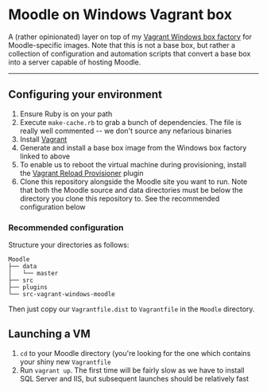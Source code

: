 # Moodle on Windows Vagrant box

A (rather opinionated) layer on top of my
[Vagrant Windows box factory](https://github.com/LukeCarrier/vagrant-windows)
for Moodle-specific images. Note that this is not a base box, but rather a
collection of configuration and automation scripts that convert a base box into
a server capable of hosting Moodle.

* * *

## Configuring your environment

1. Ensure Ruby is on your path
2. Execute ```make-cache.rb``` to grab a bunch of dependencies. The file is
   really well commented -- we don't source any nefarious binaries
3. Install [Vagrant](https://www.vagrantup.com/)
4. Generate and install a base box image from the Windows box factory linked to
   above
5. To enable us to reboot the virtual machine during provisioning, install the
   [Vagrant Reload Provisioner](https://github.com/aidanns/vagrant-reload)
   plugin
6. Clone this repository alongside the Moodle site you want to run. Note that
   both the Moodle source and data directories must be below the directory you
   clone this repository to. See the recommended configuration below

### Recommended configuration

Structure your directories as follows:

    Moodle
    ├── data
    │   └── master
    ├── src
    ├── plugins
    └── src-vagrant-windows-moodle

Then just copy our ```Vagrantfile.dist``` to ```Vagrantfile``` in the
```Moodle``` directory.

## Launching a VM

1. ```cd``` to your Moodle directory (you're looking for the one which contains
   your shiny new ```Vagrantfile```
2. Run ```vagrant up```. The first time will be fairly slow as we have to
   install SQL Server and IIS, but subsequent launches should be relatively fast
